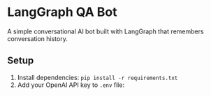 # LangGraph QA Bot

A simple conversational AI bot built with LangGraph that remembers conversation history.

## Setup
1. Install dependencies: `pip install -r requirements.txt`
2. Add your OpenAI API key to `.env` file: